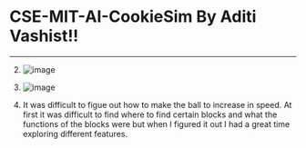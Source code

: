 # CSE-MIT-AI-CookieSim By Aditi Vashist!!
-------------------------------------------------------------------------------------------------------------------------------------------------------
2. ![image](https://github.com/user-attachments/assets/3a407610-ef64-4c99-acf2-f83b4d206c48)

3. ![image](https://github.com/user-attachments/assets/18f79fa8-26ea-40c2-92b8-cb0f16a353bc)

4. It was difficult to figue out how to make the ball to increase in speed. At first it was difficult to find where to find certain blocks and what the functions of the blocks were but when I figured it out I had a great time exploring different features.

